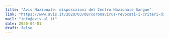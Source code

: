 ```yaml
---
title: "Avis Nazionale: disposizioni del Centro Nazionale Sangue"
link: "https://www.avis.it/2020/03/08/coronavirus-revocati-i-criteri-di-sospensione-ecco-le-nuove-disposizioni-del-centro-nazionale-sangue/"
mail: "info@avis.al.it"
date: 2020-04-01
draft: false
---
```


